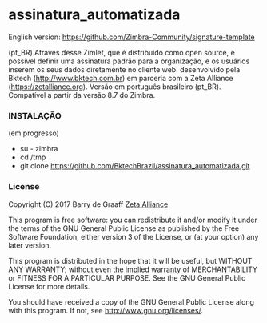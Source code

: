 # assinatura_automatizada

English version: https://github.com/Zimbra-Community/signature-template

(pt_BR)
Através desse Zimlet, que é distribuído como open source, é possível definir uma assinatura padrão para a organização, e os usuários inserem os seus dados diretamente no cliente web. desenvolvido pela Bktech (http://www.bktech.com.br) em parceria com a Zeta Alliance (https://zetalliance.org). Versão em português brasileiro (pt_BR). Compatível a partir da versão 8.7 do Zimbra.

### INSTALAÇÃO

(em progresso) 

-  su - zimbra
-  cd /tmp
-  git clone https://github.com/BktechBrazil/assinatura_automatizada.git


### License

Copyright (C) 2017  Barry de Graaff [Zeta Alliance](http://www.zetalliance.org/)

This program is free software: you can redistribute it and/or modify
it under the terms of the GNU General Public License as published by
the Free Software Foundation, either version 3 of the License, or
(at your option) any later version.

This program is distributed in the hope that it will be useful,
but WITHOUT ANY WARRANTY; without even the implied warranty of
MERCHANTABILITY or FITNESS FOR A PARTICULAR PURPOSE.  See the
GNU General Public License for more details.

You should have received a copy of the GNU General Public License
along with this program.  If not, see http://www.gnu.org/licenses/.
